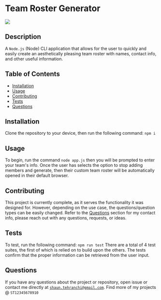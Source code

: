 # Team Roster Generator
<img src="https://img.shields.io/badge/License-MIT-blue.svg">

## Description
 A <code>Node.js</code> (Node) CLI application that allows for the user to quickly and easily create an aesthetically pleasing team roster with names, contact info, and other useful information.

## Table of Contents
- [Installation](#installation)
- [Usage](#usage)
- [Contributing](#contributing)
- [Tests](#tests)
- [Questions](#questions)
## Installation
Clone the repository to your device, then run the following command: <code>npm i</code>
## Usage
To begin, run the command <code>node app.js</code> then you will be prompted to enter your team's info. Once the user has selects the option to stop adding members and generate, then their custom team roster will be automatically opened in their default browser.
## Contributing
This project is currently complete, as it serves the functionality it was designed for. However, depending on the use case, the questions/question types can be easily changed. Refer to the [Questions](#questions) section for my contact info, please reach out with any questions, requests, or ideas. 
## Tests
To test, run the following command: <code>npm run test</code> There are a total of 4 test suites, the first of which is relied on to build upon the others. The tests confirm that the proper information can be retrieved from the user input. 
## Questions
If you have any questions about the project or repository, open issue or contact me directly at <code>shaun.tehranchi@gmail.com</code>. Find more of my projects @ <code>ST12345678910</code>
